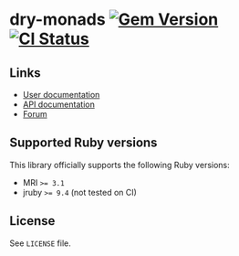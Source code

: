 <!--- this file is synced from dry-rb/template-gem project -->
[gem]: https://rubygems.org/gems/dry-monads
[actions]: https://github.com/dry-rb/dry-monads/actions

# dry-monads [![Gem Version](https://badge.fury.io/rb/dry-monads.svg)][gem] [![CI Status](https://github.com/dry-rb/dry-monads/workflows/CI/badge.svg)][actions]

## Links

* [User documentation](https://dry-rb.org/gems/dry-monads)
* [API documentation](http://rubydoc.info/gems/dry-monads)
* [Forum](https://discourse.dry-rb.org)

## Supported Ruby versions

This library officially supports the following Ruby versions:

* MRI `>= 3.1`
* jruby `>= 9.4` (not tested on CI)

## License

See `LICENSE` file.
